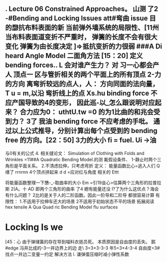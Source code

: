 .
Lecture 06
Constrained Approaches。 山测 了2
-#Bending and Locking Issues a­tt#弯曲 issue
目的𢞵抗布料表面的新
当前弹外墙系统的局限性、[11州
当布料表面道变折不严重时，
弹簧的长度不会有很大变化
弹簧为由长度决定 ]⇒抵抗变折的力很弱
###A Di heard Angle Model 二面角方法 [15：20]
定义 bending forces..
L 会对谁产生力？
对 习一心都会产人 顶点一
区与管折相关的两个平面上的所有顶点
2-力的方向
离弯折较远的点人，人：
方向同面的法向量， T u = m,以沿
弯折线上的点 Xs.hu
binding force 不应产国导致的4的变形，
因此巡-以_怎么跟说明对应起来？
合力应为0：
uthtU.tw =0
的为1比曲的和兆会受到力？ 3了
我油 bending force 不应考虑的手吡。
通过以上公式推导，分别计算出每个点受到的 bending
free 的方向。[22：50]
3力的大小
fi = fuel. Ui →油
-
与0有关的公式
4. 相关缝论文：
Simulation of Clothing with Folds and Wrinkles
=11##A Quadratic Bending Model.的测
氟假设条件、
1-静止时两个三角形是平面关系。
2.不清虑拉伸，只考虑弯折
定义：
能量函数比心=逃入人们 Q 缮了
rrnrnn
4个顶点拼起来 d
d =应对红与角度
相关的
Ettt

将能量函数整理一下𢦀-_-取曲率的大小
Em =引19韭心>估算两个三角形的拉普拉斯
2(A。十 AD 即两个三角形的曲率 了4
纞有能量还没 I?了为什么这优点？海会有什么问题？
2比的是关于人的二阶函数。因此一阶导和二阶导
都很容易计算
有限性：
1.不适用于拉伸车还大的场景
2不适用于初始状态不平的场景
拓展阅读 hex tensile
A Qua Quad ric Bending Model flu surfaces
# Locking Is we
[45：心 由于弹璭簧的存在导到喵料衣㲍员死。
本质原因是自由度的丢失。
鹅#edge 冯井比成的-3一井边界上的边
走\ 3=3×3-3-3 年5=3×4-3-4
自由度=3#找点一井边二变量一约定
解决方法
l. 谦弹蛋压缩时减小弹性系数
